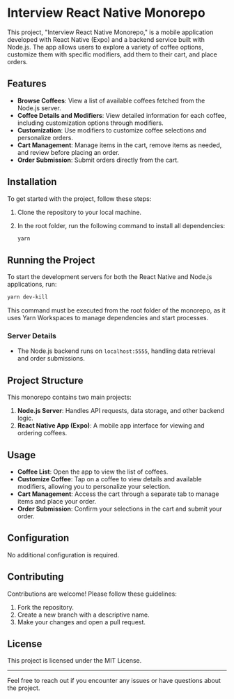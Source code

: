 # Interview React Native Monorepo

This project, "Interview React Native Monorepo," is a mobile application developed with React Native (Expo) and a backend service built with Node.js. The app allows users to explore a variety of coffee options, customize them with specific modifiers, add them to their cart, and place orders.

## Features

- **Browse Coffees**: View a list of available coffees fetched from the Node.js server.
- **Coffee Details and Modifiers**: View detailed information for each coffee, including customization options through modifiers.
- **Customization**: Use modifiers to customize coffee selections and personalize orders.
- **Cart Management**: Manage items in the cart, remove items as needed, and review before placing an order.
- **Order Submission**: Submit orders directly from the cart.

## Installation

To get started with the project, follow these steps:

1. Clone the repository to your local machine.
2. In the root folder, run the following command to install all dependencies:

   ```bash
   yarn
   ```

## Running the Project

To start the development servers for both the React Native and Node.js applications, run:

```bash
yarn dev-kill
```

This command must be executed from the root folder of the monorepo, as it uses Yarn Workspaces to manage dependencies and start processes.

### Server Details

- The Node.js backend runs on `localhost:5555`, handling data retrieval and order submissions.

## Project Structure

This monorepo contains two main projects:

1. **Node.js Server**: Handles API requests, data storage, and other backend logic.
2. **React Native App (Expo)**: A mobile app interface for viewing and ordering coffees.

## Usage

- **Coffee List**: Open the app to view the list of coffees.
- **Customize Coffee**: Tap on a coffee to view details and available modifiers, allowing you to personalize your selection.
- **Cart Management**: Access the cart through a separate tab to manage items and place your order.
- **Order Submission**: Confirm your selections in the cart and submit your order.

## Configuration

No additional configuration is required.

## Contributing

Contributions are welcome! Please follow these guidelines:

1. Fork the repository.
2. Create a new branch with a descriptive name.
3. Make your changes and open a pull request.

## License

This project is licensed under the MIT License.

---

Feel free to reach out if you encounter any issues or have questions about the project.
